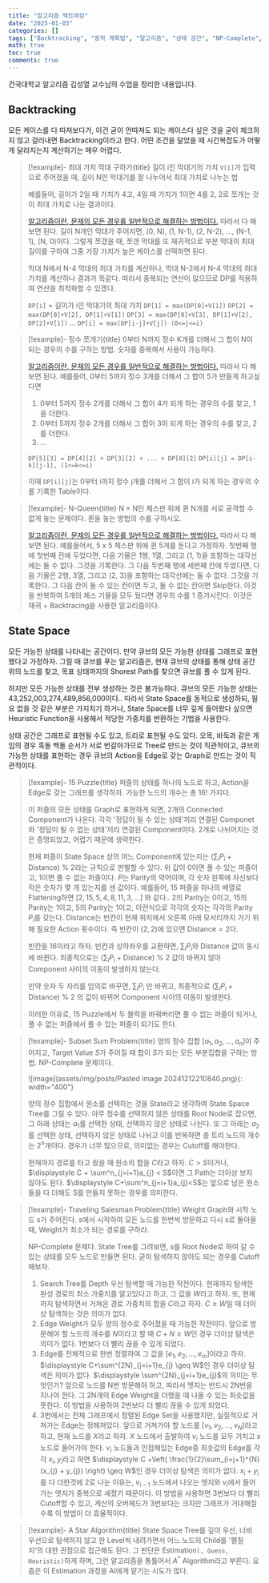 ```yaml
---
title: "알고리즘 백트래킹"
date: "2025-01-03"
categories: []
tags: ["Backtracking", "동적 계획법", "알고리즘", "상태 공간", "NP-Complete", "그래프", "재귀", "최적화"]
math: true
toc: true
comments: true
---
```


건국대학교 알고리즘 김성열 교수님의 수업을 정리한 내용입니다.

## Backtracking

모든 케이스를 다 따져보다가, 이건 굳이 안따져도 되는 케이스다 싶은 것을 굳이 체크하지 않고 걸러내면 Backtracking이라고 한다. 어떤 조건을 달았을 때 시간복잡도가 어떻게 달라지는지 계산하기는 매우 어렵다.

> [!example]- 최대 가치 막대 구하기{title}
> 길이 i인 막대기의 가치 `V[i]`가 입력으로 주어졌을 때, 길이 N인 막대기를 잘 나누어서 최대 가치로 나누는 법
> 
> 예를들어, 길이가 2일 때 가치가 4고, 4일 때 가치가 1이면 4를 2, 2로 쪼개는 것이 최대 가치로 나눈 결과이다.
> 
> [알고리즘이란, 문제의 모든 경우를 일반적으로 해결하는 방법이다.](https://qlsjtmek2.github.io/알고리즘이란,-문제의-모든-경우를-일반적으로-해결하는-방법이다.) 따라서 다 해보면 된다. 길이 N개인 막대가 주어지면, (0, N), (1, N-1), (2, N-2), ..., (N-1, 1), (N, 0)이다. 그렇게 쪼갰을 때, 쪼갠 막대를 또 재귀적으로 부분 막대의 최대 길이를 구하여 그중 가장 가치가 높은 케이스를 선택하면 된다.
> 
> 막대 N에서 N-4 막대의 최대 가치를 계산하나, 막대 N-2에서 N-4 막대의 최대 가치를 계산하나 결과가 똑같다. 따라서 중복되는 연산이 많으므로 DP를 적용하여 연산을 최적화할 수 있겠다. 
> 
> `DP[i]` = 길이가 i인 막대기의 최대 가치
> `DP[1] = max(DP[0]+V[1])`
> `DP[2] = max(DP[0]+V[2], DP[1]+V[1])`
> `DP[3] = max(DP[0]+V[3], DP[1]+V[2], DP[2]+V[1])`
> ...
> `DP[i] = max(DP[i-j]+V[j]) (0<=j<=i)`

> [!example]- 정수 쪼개기{title}
> 0부터 N까지 정수 K개를 더해서 그 합이 N이 되는 경우의 수를 구하는 방법. 숫자를 중복해서 사용이 가능하다.
> 
> [알고리즘이란, 문제의 모든 경우를 일반적으로 해결하는 방법이다.](https://qlsjtmek2.github.io/알고리즘이란,-문제의-모든-경우를-일반적으로-해결하는-방법이다.) 따라서 다 해보면 된다. 예를들어, 0부터 5까지 정수 3개를 더해서 그 합이 5가 만들게 하고싶다면
> 1. 0부터 5까지 정수 2개를 더해서 그 합이 4가 되게 하는 경우의 수를 찾고, 1을 더한다.
> 2. 0부터 5까지 정수 2개를 더해서 그 합이 3이 되게 하는 경우의 수를 찾고, 2를 더한다.
> 3. ...
> 
> `DP[5][3] = DP[4][2] + DP[3][2] + ... + DP[0][2]`
> `DP[i][j] = DP[i-k][j-1], (1<=k<=i)`
> 
> 이때 `DP[i][j]`는 0부터 i까지 정수 j개를 더해서 그 합이 i가 되게 하는 경우의 수를 기록한 Table이다.

> [!example]- N-Queen{title}
> N × N인 체스판 위에 퀸 N개를 서로 공격할 수 없게 놓는 문제이다. 퀸을 놓는 방법의 수를 구하시오.
> 
> [알고리즘이란, 문제의 모든 경우를 일반적으로 해결하는 방법이다.](https://qlsjtmek2.github.io/알고리즘이란,-문제의-모든-경우를-일반적으로-해결하는-방법이다.) 따라서 다 해보면 된다. 예를들어서, 5 x 5 체스판 위에 퀸 5개를 둔다고 가정하자. 첫번째 행에 첫번째 칸에 두었다면, 다음 기물은 1행, 1열, 그리고 (1, 1)을 포함하는 대각선에는 둘 수 없다. 그것을 기록한다. 그 다음 두번째 행에 세번째 칸에 두었다면, 다음 기물은 2행, 3열, 그리고 (2, 3)을 포함하는 대각선에는 둘 수 없다. 그것을 기록한다. 그 다음 칸이 둘 수 있는 칸이면 두고, 둘 수 없는 칸이면 Skip한다. 이것을 반복하여 5개의 체스 기물을 모두 뒀다면 경우의 수를 1 증가시킨다. 이것은 재귀 + Backtracing을 사용한 알고리즘이다. 

## State Space

모든 가능한 상태를 나타내는 공간이다. 만약 큐브의 모든 가능한 상태를 그래프로 표현했다고 가정하자. 그럴 때 큐브를 푸는 알고리즘은, 현재 큐브의 상태를 통해 상태 공간 위의 노드를 찾고, 목표 상태까지의 Shorest Path를 찾으면 큐브를 풀 수 있게 된다.

하지만 모든 가능한 상태를 전부 생성하는 것은 불가능하다. 큐브의 모든 가능한 상태는 43,252,003,274,489,856,000이다.. 따라서 State Space를 동적으로 생성하되, 필요 없을 것 같은 부분은 가지치기 하거나, State Space를 너무 깊게 들어왔다 싶으면 Heuristic Function을 사용해서 적당한 가중치를 반환하는 기법을 사용한다.

상태 공간은 그래프로 표현될 수도 있고, 트리로 표현될 수도 있다. 오목, 바둑과 같은 게임의 경우 흑돌 백돌 순서가 서로 번갈아가므로 Tree로 만드는 것이 직관적이고, 큐브의 가능한 상태를 표현하는 경우 큐브의 Action을 Edge로 갖는 Graph로 만드는 것이 직관적이다.

> [!example]- 15 Puzzle{title}
> 퍼즐의 상태를 하나의 노드로 하고, Action을 Edge로 갖는 그래프를 생각하자. 가능한 노드의 개수는 총 16! 가지다.
> 
> 이 퍼즐의 모든 상태를 Graph로 표현하게 되면, 2개의 Connected Component가 나온다. 각각 '정답이 될 수 있는 상태'끼리 연결된 Componet와 '정답이 될 수 없는 상태'끼리 연결된 Component이다. 2개로 나뉘어지는 것은 증명되었고, 어렵기 때문에 생략한다.
> 
> 현재 퍼즐이 State Space 상의 어느 Component에 있는지는 $\displaystyle\left( \sum_{i} P_{i} + \text{Distance} \right) ~\%~ 2$라는 규칙으로 판별할 수 있다. 위 값이 0이면 풀 수 있는 퍼즐이고, 1이면 풀 수 없는 퍼즐이다. $P$는 Parity의 약어이며, 각 숫자 왼쪽에 자신보다 작은 숫자가 몇 개 있는지를 센 값이다. 예를들어, 15 퍼즐을 하나의 배열로 Flattening하면 $[2, 15, 5, 4, 8, 11, 3, \dots]$ 와 같다.. 2의 Parity는 0이고, 15의 Parity는 1이고, 5의 Parity는 1이고, 이런식으로 각각의 숫자는 각각의 Parity $P_{i}$를 갖는다. $\text{Distance}$는 빈칸이 현재 위치에서 오른쪽 아래 모서리까지 가기 위해 필요한 Action 횟수이다. 즉 빈칸이 $(2,2)$에 있으면 $\text{Distance} = 2$다.
> 
> 빈칸을 16이라고 하자. 빈칸과 상하좌우를 교환하면, $\displaystyle \sum_{i}P_{i}$와 $\text{Distance}$ 값이 동시에 바뀐다. 최종적으로는 $\displaystyle\left( \sum_{i} P_{i} + \text{Distance} \right) ~\%~ 2$ 값이 바뀌지 않아 Component 사이의 이동이 발생하지 않는다.
> 
> 만약 숫자 두 자리를 임의로 바꾸면, $\displaystyle \sum_{i}P_{i}$ 만 바뀌고, 최종적으로 $\displaystyle\left( \sum_{i} P_{i} + \text{Distance} \right) ~\%~ 2$ 의 값이 바뀌어 Component 사이의 이동이 발생한다.
> 
> 이러한 이유로, 15 Puzzle에서 두 블럭을 바꿔버리면 풀 수 없는 퍼즐이 되거나, 풀 수 없는 퍼즐에서 풀 수 있는 퍼즐이 되기도 한다.

> [!example]- Subset Sum Problem{title}
> 양의 정수 집합 $[a_{1}, a_{2}, \dots, a_{n}]$이 주어지고, Target Value $S$가 주어질 때 합이 $S$가 되는 모든 부분집합을 구하는 방법. NP-Complete 문제이다.
> 
> ![image](assets/img/posts/Pasted image 20241212210840.png){: width="400"}
> 
> 양의 정수 집합에서 원소를 선택하는 것을 State라고 생각하여 State Space Tree를 그릴 수 있다. 아무 정수를 선택하지 않은 상태를 Root Node로 잡으면, 그 아래 상태는 $a_{1}$를 선택한 상태, 선택하지 않은 상태로 나뉜다. 또 그 아래는 $a_{2}$를 선택한 상태, 선택하지 않은 상태로 나뉘고 이를 반복하면 총 트리 노드의 개수는 $2^n$개이다. 경우가 너무 많으므로, 의미없는 경우는 Cutoff를 해야한다. 
> 
> 현재까지 경로를 타고 왔을 때 원소의 합을 $C$라고 하자. $C>S$이거나, $\displaystyle C + \sum^n_{j=i+1}a_{j} < S$이면 그 Path는 더이상 보지 않아도 된다. $\displaystyle C+\sum^n_{j=i+1}a_{j}<S$는 앞으로 남은 원소들을 다 더해도 S를 만들지 못하는 경우를 의미한다.

> [!example]- Traveling Salesman Problem{title}
> Weight Graph와 시작 노드 s가 주어진다. s에서 시작하여 모든 노드를 한번씩 방문하고 다시 s로 돌아올 때, Weight가 최소가 되는 경로를 구하라.
> 
> NP-Complete 문제다. State Tree를 그려보면, s를 Root Node로 하여 갈 수 있는 상태를 모두 노드로 만들면 된다. 굳이 탐색하지 않아도 되는 경우를 Cutoff해보자.
> 
> 1. Search Tree를 Depth 우선 탐색할 때 가능한 작전이다. 현재까지 탐색한 완성 경로의 최소 가중치를 알고있다고 하고, 그 값을 $W$라고 하자. 또, 현재까지 탐색하면서 거쳐온 경로 가중치의 합을 $C$라고 하자. $C\geq W$일 때 더이상 탐색하는 것은 의미가 없다.
> 2. Edge Weight가 모두 양의 정수로 주어졌을 때 가능한 작전이다. 앞으로 방문해야 할 노드의 개수를 $N$이라고 할 때 $C+N\geq W$인 경우 더이상 탐색은 의미가 없다. 1번보다 더 빨리 끊을 수 있게 되었다.
> 3. Edge를 전체적으로 한번 정렬하여 그 값을 $[e_{1}, e_{2}, \dots, e_{m}]$이라고 하자. $\displaystyle C+\sum^{2N}_{j=i+1}e_{j} \geq W$인 경우 더이상 탐색은 의미가 없다. $\displaystyle \sum^{2N}_{j=i+1}e_{j}$의 의미는 무엇인가? 앞으로 노드를 N번 방문해야 하고, 따라서 엣지는 반드시 2N번을 지나야 한다. 그 2N개의 Edge Weight를 더했을 때 나올 수 있는 최솟값을 뜻한다. 이 방법을 사용하여 2번보다 더 빨리 끊을 수 있게 되었다.
> 4. 3번에서는 전체 그래프에서 정렬된 Edge Set을 사용했지만, 실질적으로 거쳐가는 Edge는 정해져있다. 앞으로 거쳐가야 할 노드를 $[v_{1}, v_{2}, \dots, v_{N}]$라고 하고, 현재 노드를 $X$라고 하자. $X$ 노드에서 출발하여 $v_{i}$ 노드를 모두 거치고 $s$ 노드로 들어가야 한다. $v_{i}$ 노드들과 인접해있는 Edge중 최솟값의 Edge를 각각 $x_{i}, y_{i}$라고 하면 $\displaystyle C +\left( \frac{1}{2}\sum_{i=j+1}^{N}(x_{j} + y_{j}) \right) \geq W$인 경우 더이상 탐색은 의미가 없다. $x_{i}+y_{i}$를 다 더한것에 2로 나눈 이유는, $v_{i-1}$ 노드에서 나오는 엣지와 $v_{i}$에서 들어가는 엣지가 중복으로 세졌기 때문이다. 이 방법을 사용하면 3번보다 더 빨리 Cutoff할 수 있고, 계산의 오버헤드가 3번보다는 크지만 그래프가 거대해질 수록 이 방법이 더 효율적이다.

> [!example]- A Star Algorithm{title}
> State Space Tree를 깊이 우선, 너비 우선으로 탐색하지 않고 한 Level씩 내려가면서 어느 노드의 Child를 '펼칠 지'의 대한 관점으로 접근해도 된다. 그 판단은 Estimation`(, Guess, Heuristic)`하게 하며, 그런 알고리즘을 통틀어서 $A^*$ Algorithm라고 부른다. 요즘은 이 Estimation 과정을 AI에게 맡기는 시도가 많다.